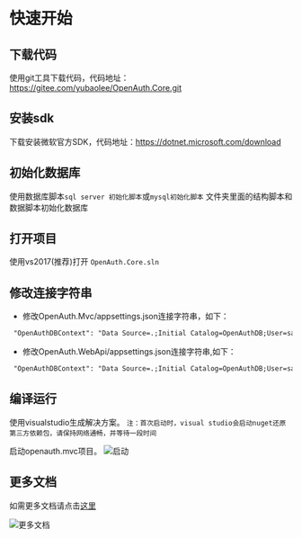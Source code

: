 # 快速开始

## 下载代码

使用git工具下载代码，代码地址：https://gitee.com/yubaolee/OpenAuth.Core.git

## 安装sdk

下载安装微软官方SDK，代码地址：https://dotnet.microsoft.com/download

## 初始化数据库

使用数据库脚本`sql server 初始化脚本`或`mysql初始化脚本` 文件夹里面的结构脚本和数据脚本初始化数据库

## 打开项目

使用vs2017(推荐)打开 `OpenAuth.Core.sln`

## 修改连接字符串

* 修改OpenAuth.Mvc/appsettings.json连接字符串，如下：
```xml
 "OpenAuthDBContext": "Data Source=.;Initial Catalog=OpenAuthDB;User=sa;Password=000000"
```

* 修改OpenAuth.WebApi/appsettings.json连接字符串,如下：
```xml
 "OpenAuthDBContext": "Data Source=.;Initial Catalog=OpenAuthDB;User=sa;Password=000000"
```

## 编译运行

使用visualstudio生成解决方案。
`注：首次启动时，visual studio会启动nuget还原第三方依赖包，请保持网络通畅，并等待一段时间`

启动openauth.mvc项目。
![启动](http://demo.openauth.me:8887/upload_files/190110165027039.jpg "启动")

## 更多文档

如需更多文档请点击[这里](http://openauth.me/question/detail.html?id=a2be2d61-7fcb-4df8-8be2-9f296c22a89c)

![更多文档](http://119.84.146.233:8887/upload_files/190716002245221.jpg "更多文档")

